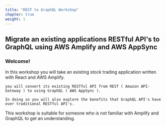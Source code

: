 ```yaml
---
title: "REST to GraphQL Workshop"
chapter: true
weight: 1
---
```


## Migrate an existing applications RESTful API's to GraphQL using AWS Amplify and AWS AppSync

### Welcome!

<p style='text-align: left;'>
    In this workshop you will take an existing stock trading application written with React and AWS Amplify.  
    
    you will convert its existing RESTful API from REST ( Amazon API-Gateway ) to using GraphQL ( AWS AppSync ).
    
    In doing so you will also explore the benefits that GraphQL API's have over traditional RESTful API's.

</p>
<p style='text-align: left;'>
    This workshop is suitable for someone who is not familiar with Amplify and GraphQL to get an understanding.

</p>
